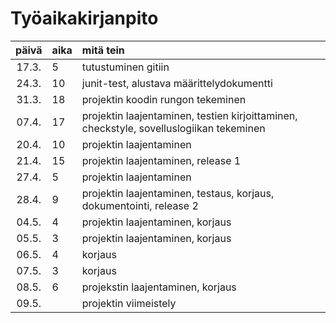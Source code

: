 # Työaikakirjanpito

| päivä | aika | mitä tein  |
| :----:|:-----| :-----|
| 17.3. | 5    | tutustuminen gitiin |
| 24.3. | 10   | junit-test, alustava määrittelydokumentti |
| 31.3. | 18   | projektin koodin rungon tekeminen |
| 07.4. | 17   | projektin laajentaminen, testien kirjoittaminen, checkstyle, sovelluslogiikan tekeminen |
| 20.4. | 10   | projektin laajentaminen|
| 21.4. | 15   | projektin laajentaminen, release 1 |
| 27.4. | 5    | projektin laajentaminen|
| 28.4. | 9    | projektin laajentaminen, testaus, korjaus, dokumentointi, release 2|
| 04.5. | 4    | projektin laajentaminen, korjaus|
| 05.5. | 3    | projektin laajentaminen, korjaus|
| 06.5. | 4    | korjaus|
| 07.5. | 3    | korjaus|
| 08.5. | 6    | projekstin laajentaminen, korjaus|
| 09.5. |      | projektin viimeistely|
